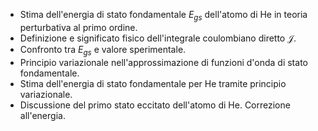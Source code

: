 - Stima dell'energia di stato fondamentale $E_{gs}$ dell'atomo di He in teoria perturbativa al primo ordine.
- Definizione e significato fisico dell'integrale coulombiano diretto $\mathcal{J}$.
- Confronto tra $E_{gs}$ e valore sperimentale.
- Principio variazionale nell'approssimazione di funzioni d'onda di stato fondamentale.
- Stima dell'energia di stato fondamentale per He tramite principio variazionale.
- Discussione del primo stato eccitato dell'atomo di He. Correzione all'energia.
